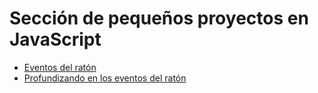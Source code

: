 # Sección de pequeños proyectos en JavaScript

- [Eventos del ratón](https://github.com/Laura-luque/JS-Eventos-Raton)
- [Profundizando en los eventos del ratón](https://github.com/Laura-luque/JS-Profundizando-Eventos-Raton)
